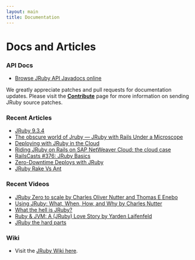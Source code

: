```yaml
---
layout: main
title: Documentation
---
```


# Docs and Articles

### API Docs

* [Browse JRuby API Javadocs online](https://javadoc.io/doc/org.jruby/jruby-base)

We greatly appreciate patches and pull requests for documentation
updates. Please visit the [**Contribute**](/contribute) page for more
information on sending JRuby source patches.

### Recent Articles

* [JRuby 9.3.4](https://blog.jruby.org/2022/06/jruby-class-extension-9.3)
* [The obscure world of Jruby — JRuby with Rails Under a Microscope](https://richardsondx.medium.com/everything-you-should-know-about-the-obscure-world-of-jruby-jruby-with-ruby-on-rails-c3c90d8fdeec)
* [Deploying with JRuby in the Cloud](http://pragprog.com/magazines/2013-02/deploying-with-jruby-in-the-cloud)
* [Riding JRuby on Rails on SAP NetWeaver Cloud: the cloud case](https://blogs.sap.com/2013/02/04/riding-jruby-on-rails-on-sap-netweaver-cloud-the-cloud-case/)
* [RailsCasts #376: JRuby Basics](http://railscasts.com/episodes/376-jruby-basics?view=asciicast)
* [Zero-Downtime Deploys with JRuby](https://deployingjruby.blogspot.com/2012/05/zero-downtime-deploys-with-jruby.html)
* [JRuby Rake Vs Ant](https://watchitlater.com/blog/2011/03/jruby-rake-vs-ant/)

### Recent Videos

* [JRuby Zero to scale by Charles Oliver Nutter and Thomas E Enebo](https://www.youtube.com/watch?v=yTGegFR3aGc)
* [Using JRuby: What, When, How, and Why by Charles Nutter](https://www.youtube.com/watch?v=fxAqjneCPOo)
* [What the hell is JRuby?](https://www.youtube.com/watch?v=qJqC6xm-2PI&t=784s)
* [Ruby & JVM: A (JRuby) Love Story by Yarden Laifenfeld](https://www.youtube.com/watch?v=FN0gfZJazM8&t=832s)
* [JRuby the hard parts](https://www.youtube.com/watch?v=RvUouqLxgrY&t=135s)

### Wiki

* Visit the <a href="{{ site.urls.wiki }}">JRuby Wiki here</a>.
